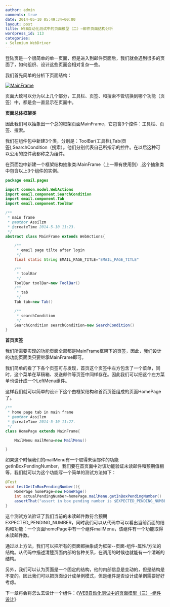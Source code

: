 ```yaml
---
author: admin
comments: true
date: 2014-05-10 05:49:34+00:00
layout: post
title: WEB自动化测试中的页面模型（二）–邮件页面结构分析
wordpress_id: 113
categories:
- Selenium WebDriver
---
```

登陆页是一个很简单的单一页面，但是进入到邮件页面后，我们就会遇到很多的页面了，如何组织、设计这些页面会相对复杂一些。

我们首先简单的分析下页面结构：

[![MainFrame](http://assilzm.github.io/images/2014/05/MainFrame-1024x567.jpg)](http://assilzm.github.io/images/2014/05/MainFrame.jpg)

页面大致可以分为以上几个部分，工具栏、页签、和搜索不管切换到哪个功能（页签）中，都是会一直显示在页面中。

**页面总体框架类**

因此我们可以抽象出一个总的框架页面MainFrame，它包含3个控件：工具栏、页签、搜索。

我们在组件包中新建3个类，分别是：ToolBar(工具栏),Tab(页签),SearchCondition（搜索）。他们分别代表自己所指示的控件。在以后这种可以公用的控件我都称之为组件。

在页面包中新建一个框架结构抽象类:MainFrame（上一章有使用到）,这个抽象类中包含以上3个组件的实例。

```java
package email.pages

import common.model.WebActions
import email.component.SearchCondition
import email.component.Tab
import email.component.ToolBar

/**
 * main frame
 * @author Assilzm
 * @createTime 2014-5-10 11:23.
 */
abstract class MainFrame extends WebActions{

    /**
     * email page tilte after login
     */
    final static String EMAIL_PAGE_TITLE="EMAIL_PAGE_TITLE"

    /**
     * toolBar
     */
    ToolBar toolBar=new ToolBar()
    /**
     * tab
     */
    Tab tab=new Tab()

    /**
     * searchCondition
     */
    SearchCondition searchCondition=new SearchCondition()
}
```

**首页页签**

我们所需要实现的功能页面全部都是MainFrame框架下的页签，因此，我们设计的功能页面类只要继承MainFrame即可。

我们简单的看了下各个页签可与发现，首页这个页签中左方包含了一个菜单，同时，这个菜单在草稿箱、发送邮件等页签中同样存在。因此我们可以把这个左方菜单也设计成一个LeftMenu组件。

这样我们就可以简单的设计下这个由框架结构和首页页签组成的页面HomePage了。

```groovy
/**
 * home page tab in main frame
 * @author Assilzm
 * @createTime 2014-5-10 11:27.
 */
class HomePage extends MainFrame{

    MailMenu mailMenu=new MailMenu()

}
```

如果这个时候我们的mailMenu有一个取得未读邮件的功能getInBoxPendingNumber，我们要在首页面中对该功能验证未读邮件和预期值相等，我们就可以为这个功能写一个简单的测试方法如下：

```java
@Test
void testGetInBoxPendingNumber(){
    HomePage homePage=new HomePage()
    int actualPendingNumber=homePage.mailMenu.getInBoxPendingNumber()
    assertThat("assert in box pending number is $EXPECTED_PENDING_NUMBER",actualPendingNumber,equalTo(EXPECTED_PENDING_NUMBER))
}
```

这个测试方法验证了我们当前的未读邮件数符合预期EXPECTED_PENDING_NUMBER，同时我们可以从代码中可以看出当前页面的结构和功能：一个页面homePage中有一个组件mailMenu，该组件有一个功能取得未读邮件数。

通过以上方法，我们可以把所有的页面都抽象成为框架--页面-组件-属性/方法的结构。从代码中描述清楚页面内部的各种关系，在调用的时候也就能有一个清晰的结构。

另外，我们可以认为页面是一个固定的结构，他的内部信息是变动的，但是结构是不变的。因此我们可以把页面设计成单例模式，但是组件是否设计成单例需要好好考虑。

下一章将会将怎么去设计一个组件：《[WEB自动化测试中的页面模型（三）-组件设计](http://www.assilzm.com/2014/05/10)》
